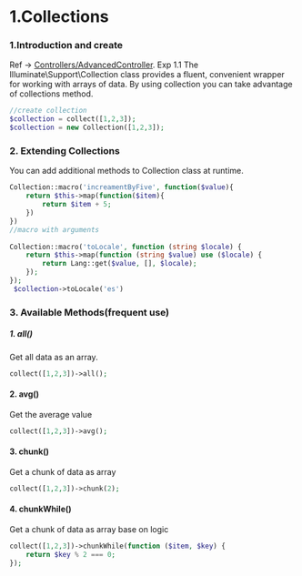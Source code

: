 # 1.Collections

### 1.Introduction and create
Ref -> [Controllers/AdvancedController](../../app/Http/Controllers/AdvancedController.php). Exp 1.1
The Illuminate\Support\Collection class provides a fluent, convenient wrapper for working with arrays of data. By using collection you can take advantage of collections method.
```php
//create collection
$collection = collect([1,2,3]);
$collection = new Collection([1,2,3]);
```

### 2. Extending Collections
You can add additional methods to Collection class at runtime.
```php
Collection::macro('increamentByFive', function($value){
    return $this->map(function($item){
        return $item + 5;
    })
})
//macro with arguments
 
Collection::macro('toLocale', function (string $locale) {
    return $this->map(function (string $value) use ($locale) {
        return Lang::get($value, [], $locale);
    });
});
 $collection->toLocale('es')
```

### 3. Available Methods(frequent use)

##### 1. all()
Get all data as an array.
```php
collect([1,2,3])->all();
```
#### 2. avg()
Get the average value
```php 
collect([1,2,3])->avg();
```

#### 3. chunk()
Get a chunk of data as array
```php
collect([1,2,3])->chunk(2);
```
#### 4. chunkWhile()
Get a chunk of data as array base on logic
```php
collect([1,2,3])->chunkWhile(function ($item, $key) {
    return $key % 2 === 0;
});
```
